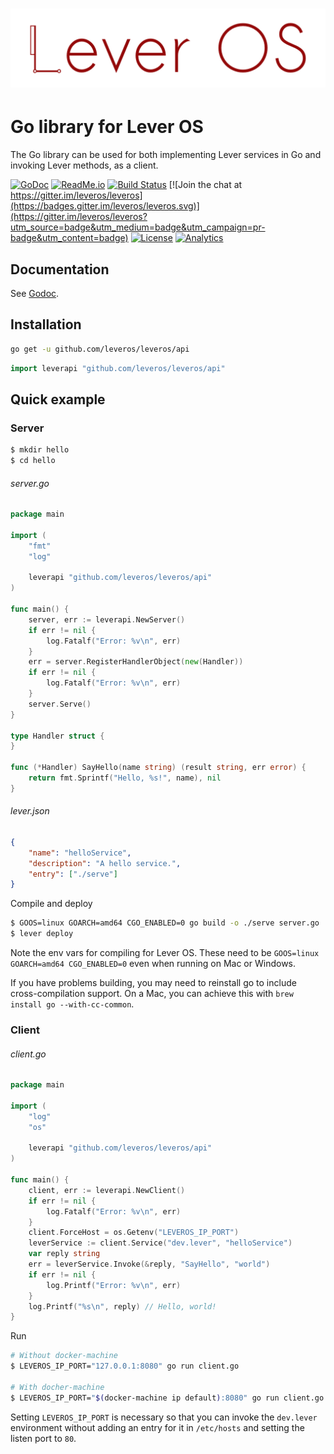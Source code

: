 ![Lever OS](../doc/images/leveros-logo-full-white-bg-v0.2.png "Lever OS")
=========================================================================

Go library for Lever OS
=======================

The Go library can be used for both implementing Lever services in Go and invoking Lever methods, as a client.

[![GoDoc](https://godoc.org/github.com/leveros/leveros/api?status.svg)](https://godoc.org/github.com/leveros/leveros/api) [![ReadMe.io](https://img.shields.io/badge/ReadMe.io-docs-blue.svg)](https://leveros.readme.io/) [![Build Status](https://travis-ci.org/leveros/leveros.svg?branch=master)](https://travis-ci.org/leveros/leveros) [![Join the chat at https://gitter.im/leveros/leveros](https://badges.gitter.im/leveros/leveros.svg)](https://gitter.im/leveros/leveros?utm_source=badge&utm_medium=badge&utm_campaign=pr-badge&utm_content=badge) [![License](https://img.shields.io/badge/license-Apache--2.0-blue.svg)](http://www.apache.org/licenses/LICENSE-2.0) [![Analytics](https://ga-beacon.appspot.com/UA-77293003-2/github.com/leveros/leveros/api?pixel)](https://github.com/igrigorik/ga-beacon)

Documentation
-------------

See [Godoc](https://godoc.org/github.com/leveros/leveros/api).

Installation
------------

```bash
go get -u github.com/leveros/leveros/api
```

```go
import leverapi "github.com/leveros/leveros/api"
```

Quick example
-------------

### Server

```bash
$ mkdir hello
$ cd hello
```

###### server.go

```go
package main

import (
	"fmt"
	"log"

	leverapi "github.com/leveros/leveros/api"
)

func main() {
	server, err := leverapi.NewServer()
	if err != nil {
		log.Fatalf("Error: %v\n", err)
	}
	err = server.RegisterHandlerObject(new(Handler))
	if err != nil {
		log.Fatalf("Error: %v\n", err)
	}
	server.Serve()
}

type Handler struct {
}

func (*Handler) SayHello(name string) (result string, err error) {
	return fmt.Sprintf("Hello, %s!", name), nil
}
```

###### lever.json

```json
{
    "name": "helloService",
    "description": "A hello service.",
    "entry": ["./serve"]
}
```

Compile and deploy

```bash
$ GOOS=linux GOARCH=amd64 CGO_ENABLED=0 go build -o ./serve server.go
$ lever deploy
```

Note the env vars for compiling for Lever OS. These need to be `GOOS=linux GOARCH=amd64 CGO_ENABLED=0` even when running on Mac or Windows.

If you have problems building, you may need to reinstall go to include cross-compilation support. On a Mac, you can achieve this with `brew install go --with-cc-common`.

### Client

###### client.go

```go
package main

import (
	"log"
	"os"

	leverapi "github.com/leveros/leveros/api"
)

func main() {
    client, err := leverapi.NewClient()
    if err != nil {
		log.Fatalf("Error: %v\n", err)
	}
	client.ForceHost = os.Getenv("LEVEROS_IP_PORT")
    leverService := client.Service("dev.lever", "helloService")
    var reply string
    err = leverService.Invoke(&reply, "SayHello", "world")
    if err != nil {
        log.Printf("Error: %v\n", err)
    }
    log.Printf("%s\n", reply) // Hello, world!
}
```

Run

```bash
# Without docker-machine
$ LEVEROS_IP_PORT="127.0.0.1:8080" go run client.go

# With docher-machine
$ LEVEROS_IP_PORT="$(docker-machine ip default):8080" go run client.go
```

Setting `LEVEROS_IP_PORT` is necessary so that you can invoke the `dev.lever` environment without adding an entry for it in `/etc/hosts` and setting the listen port to `80`.
